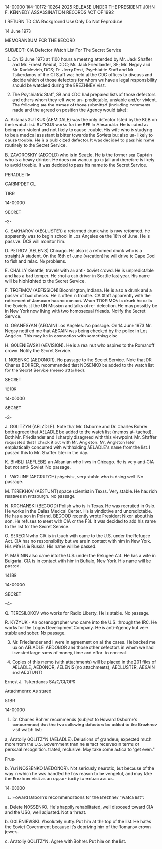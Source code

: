 14-00000
104-10172-10264 2025 RELEASE UNDER THE PRESIDENT JOHN F. KENNEDY ASSASSINATION RECORDS ACT OF 1992

I RETURN TO CIA
Background Use Only
Do Not Reproduce

14 June 1973

MEMORANDUM FOR THE RECORD

SUBJECT: CIA Defector Watch List
For The Secret Service

1. On 13 June 1973 at 1100 hours a meeting attended
by Mr. Jack Shaffer and Mr. Ernest Weidul, CDC; Mr. Jack
Friedlander, SB; Mr. Negoy and Mr. Radulovich, DCS; Dr. Jerry
Post, Psychiatric Staff and Mr. Tsikerdanos of the CI Staff
was held at the CDC offices to discuss and decide which of
those defectors for whom we have a legal responsibility should
be watched during the BREZHNEV visit.

2. The Psychiatric Staff, SB and CDC had prepared
lists of those defectors and others whom they felt were un-
predictable, unstable and/or violent. The following are the
names of those submitted (including comments made and the
agreed on position the Agency would take):

A. Antanas SUTKUS (AEMIGALE) was the
only defector listed by the KGB on their
watch list. BUTKUS works for the RFE in
Alexandria. He is noted as being non-violent
and not likely to cause trouble. His wife
who is studying to be a medical assistant
is bitter towards the Soviets but also un-
likely to cause trouble. He is a publicized
defector. It was decided to pass his name
routinely to the Secret Service.

B. ZAVOROSKIY (AEGOLD) who is in Seattle.
He is the former sea Captain who is a heavy
drinker. He does not want to go to jail and
therefore is likely to avoid trouble. It was
decided to pass his name to the Secret Service.

PERADLE fle

CARINPDET CL

TIBR

14-00000

SECRET

-2-

C. SAKHAROV (AECLUSTER) a reformed drunk
who is now reformed. He apparently was to begin
school in Los Angeles on the 18th of June. He
is passive. DCS will monitor him.

D. PETROV (AELENIS) Chicago. He also is
a reformed drunk who is a straight A student.
On the 16th of June (vacation) he will drive to
Cape Cod to fish and relax. No problems.

E. CHALLY (Seattle) travels with an anti-
Soviet crowd. He is unpredictable and has a
bad temper. He shot a cab driver in Seattle
last year. His name will be highlighted to the
Secret Service.

F. TROFIMOV (AEFISSION) Bloomington,
Indiana. He is also a drunk and a passer of
bad checks. He is often in trouble. CA Staff
apparently with the retirement of Jameson has
no contact. When TROFIMOV is drunk he calls
the Soviets at the UN Mission and talks of re-
defection. He may possibly be in New York now
living with two homosexual friends. Notify the
Secret Service.

G. OGANESYAN (AEGAIN) Los Angeles. No
passage. On 14 June 1973 Mr. Negoy notified me
that AEGAIN was being checked by the police in
Los Angeles. This may be in connection with
something else.

H. GOLENIEWSKI (AEVISION). He is a real
nut who aspires to the Romanoff crown. Notify
the Secret Service.

I. NOSENKO (AEDONOR). No passage to the
Secret Service. Note that
DR Charles BOHRER,
recommended that NOSENKO be added to the
watch list for the Secret Service (memo attached).

SECRET

121BR

14-00000

SECRET

-3-

J. GOLITZYN (AELADLE). Note that Mr.
Osborne and Dr. Charles Bohrer both agreed that
AELADLE be added to the watch list (memos at-
tached). Both Mr. Friedlander and I sharply
disagreed with this viewpoint. Mr. Shaffer
requested that I check it out with Mr. Angleton.
Mr. Angleton later emphatically concurred with
withholding AELADLE's name from the list. I
passed this to Mr. Shaffer later in the day.

K. BIMBLI (AEFLEBE) an Albanian who lives
in Chicago. He is very anti-CIA but not anti-
Soviet. No passage.

L. VAGUINE (AECRUTCH) phycisist, very
stable who is doing well. No passage.

M. TEREKHOV (AESTUNT) space scientist in
Texas. Very stable. He has rich relatives in
Pittsburgh. No passage.

N. ROCHANSKI (BEGOOD) Polish who is in
Texas. He was recruited in Oslo. He works in
the Dallas Medical Center. He is vindictive and
unpredictable. He has a son in Poland. BEGOOD
recently wrote President Nixon about his son.
He refuses to meet with CIA or the FBI. It was
decided to add his name to the list for the
Secret Service.

O. SEREGIN who CIA is in touch with came
to the U.S. under the Refugee Act. CIA has no
responsibility but we are in contact with him in
New York. His wife is in Russia. His name will
be passed.

P. MARININ also came into the U.S. under
the Refugee Act. He has a wife in Bulgaria. CIA
is in contact with him in Buffalo, New York. His
name will be passed.

141BR

14-00000

SECRET

-4-

Q. TERESILOKOV who works for Radio Liberty.
He is stable. No passage.

R. KYZYUK - An oceanographer who came into
the U.S. through the IRC. He works for the Logos
Development Company. He is anti-Agency but very
stable and sober. No passage.

3. Mr. Friedlander and I were in agreement on all the
cases. He backed me up on AELADLE, AEDONOR and those other
defectors in whom we had invested large sums of money, time
and effort to conceal.

4. Copies of this memo (with attachments) will be
placed in the 201 files of AELADLE, AEDONOR, AELENIS (no
attachments), AECLUSTER, AEGAIN and AESTUNT!

Ernest J. Tsikerdanos
SA/C/CI/OPS

Attachments: As stated

51BR

14-00000

1. Dr. Charles Bohrer recommends (subject to Howard
Osborne's concurrence) that the twe sellewing defectors
be added to the Brezhnev visit watch list:

a, Anatoliy GOLITZYN (AELADLE). Delusions of
grandeur; expected much more from the U.S. Government than
he in fact received in terms of perscaal recognition.
trated, reclusive. May take some actica to "get even."

Frus-

b. Yuri NOSSENKO (AEDONOR). Not seriously neurotic,
but because of the way in which he was handled he has reason
to be vengeful, and may take the Brezhner visit as an oppor-
tunity to embarrass us.

14-00000

1. Howard Osborn's recommendations for the Brezhnev
"watch list":

a. Delete NOSSENKO. He's happily rehabilitated,
well disposed toward CIA and the USG, well adjusted. Not
a threat.

b. GOLENIEWSKI. Absolutely nutty. Put him at
the top of the list. He hates the Soviet Government because
it's depriving him of the Romanov crown jewels.

c. Anatoliy GOLITZYN. Agree with Bohrer. Put
him on the list.
